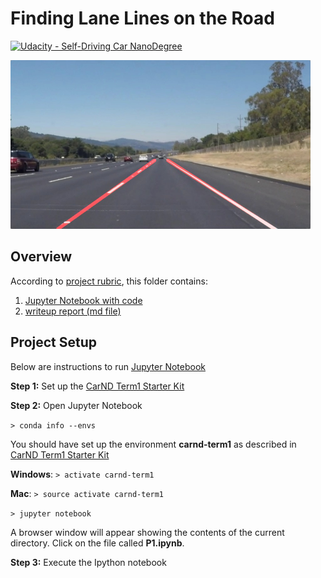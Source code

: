 # Finding Lane Lines on the Road

[![Udacity - Self-Driving Car NanoDegree](https://s3.amazonaws.com/udacity-sdc/github/shield-carnd.svg)](http://www.udacity.com/drive)

<img src="examples/laneLines_thirdPass.jpg" width="480" alt="Combined Image" />

Overview
---

According to [project rubric](https://review.udacity.com/#!/rubrics/322/view), this folder contains:

1. [Jupyter Notebook with code](https://github.com/gtesei/SelfDrivingCars/blob/master/P1-CarND-LaneLines/P1.ipynb)
2. [writeup report (md file)](https://github.com/gtesei/SelfDrivingCars/blob/master/P1-CarND-LaneLines/writeup.md)


Project Setup
---

Below are instructions to run [Jupyter Notebook](https://github.com/gtesei/SelfDrivingCars/blob/master/P1-CarND-LaneLines/P1.ipynb)

**Step 1:** Set up the [CarND Term1 Starter Kit](https://classroom.udacity.com/nanodegrees/nd013/parts/fbf77062-5703-404e-b60c-95b78b2f3f9e/modules/83ec35ee-1e02-48a5-bdb7-d244bd47c2dc/lessons/8c82408b-a217-4d09-b81d-1bda4c6380ef/concepts/4f1870e0-3849-43e4-b670-12e6f2d4b7a7)

**Step 2:** Open Jupyter Notebook

`> conda info --envs`

You should have set up the environment __carnd-term1__ as described in [CarND Term1 Starter Kit](https://classroom.udacity.com/nanodegrees/nd013/parts/fbf77062-5703-404e-b60c-95b78b2f3f9e/modules/83ec35ee-1e02-48a5-bdb7-d244bd47c2dc/lessons/8c82408b-a217-4d09-b81d-1bda4c6380ef/concepts/4f1870e0-3849-43e4-b670-12e6f2d4b7a7)

__Windows__: `> activate carnd-term1`

__Mac__: `> source activate carnd-term1`


`> jupyter notebook`

A browser window will appear showing the contents of the current directory.  Click on the file called __P1.ipynb__.  

**Step 3:** Execute the Ipython notebook

